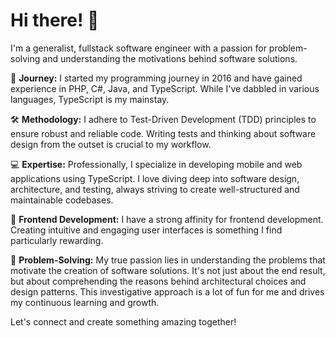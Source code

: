 # Hi there! 👋

I'm a generalist, fullstack software engineer with a passion for problem-solving and understanding the motivations behind software solutions.

🚀 **Journey:** I started my programming journey in 2016 and have gained experience in PHP, C#, Java, and TypeScript. While I've dabbled in various languages, TypeScript is my mainstay.

🛠 **Methodology:** I adhere to Test-Driven Development (TDD) principles to ensure robust and reliable code. Writing tests and thinking about software design from the outset is crucial to my workflow.

💻 **Expertise:** Professionally, I specialize in developing mobile and web applications using TypeScript. I love diving deep into software design, architecture, and testing, always striving to create well-structured and maintainable codebases.

🎨 **Frontend Development:** I have a strong affinity for frontend development. Creating intuitive and engaging user interfaces is something I find particularly rewarding.

🧩 **Problem-Solving:** My true passion lies in understanding the problems that motivate the creation of software solutions. It's not just about the end result, but about comprehending the reasons behind architectural choices and design patterns. This investigative approach is a lot of fun for me and drives my continuous learning and growth.

Let's connect and create something amazing together!
